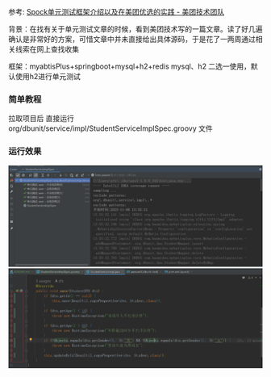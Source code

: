 >
参考: [Spock单元测试框架介绍以及在美团优选的实践 - 美团技术团队](https://tech.meituan.com/2021/08/06/spock-practice-in-meituan.html)

背景：在找有关于单元测试文章的时候，看到美团技术写的一篇文章。读了好几遍确认是非常好的方案，可惜文章中并未直接给出具体源码，于是花了一两周通过相关线索在网上查找收集

框架：myabtisPlus+springboot+mysql+h2+redis mysql、h2 二选一使用，默认使用h2进行单元测试

### 简单教程

拉取项目后 直接运行 org/dbunit/service/impl/StudentServiceImplSpec.groovy 文件

### 运行效果

![运行结果](./images/运行结果.png)
![单元覆盖](./images/单元覆盖.png)
